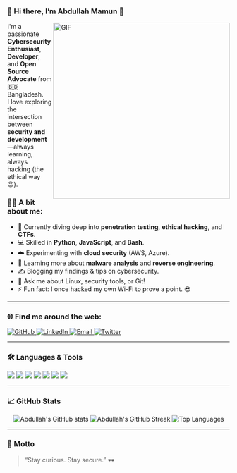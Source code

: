 
### 🧔 Hi there, I’m Abdullah Mamun 👋  

<img align="right" alt="GIF" src="https://media.giphy.com/media/qgQUggAC3Pfv687qPC/giphy.gif" width="400" />

I'm a passionate **Cybersecurity Enthusiast**, **Developer**, and **Open Source Advocate** from 🇧🇩 Bangladesh.  
I love exploring the intersection between **security and development**—always learning, always hacking (the ethical way 😉).

### 👨‍💻 A bit about me:

- 🔐 Currently diving deep into **penetration testing**, **ethical hacking**, and **CTFs**.
- 💻 Skilled in **Python**, **JavaScript**, and **Bash**.
- ☁️ Experimenting with **cloud security** (AWS, Azure).
- 🌱 Learning more about **malware analysis** and **reverse engineering**.
- ✍️ Blogging my findings & tips on cybersecurity.
- 💬 Ask me about Linux, security tools, or Git!
- ⚡ Fun fact: I once hacked my own Wi-Fi to prove a point. 😎

---

### 🌐 Find me around the web:

<p align="left">
  <a href="https://github.com/abdullahmamun-cyber" target="_blank">
    <img alt="GitHub" src="https://img.shields.io/badge/GitHub-181717?style=for-the-badge&logo=github&logoColor=white" />
  </a>
  <a href="https://www.linkedin.com/in/abdullahmamun-cyber" target="_blank">
    <img alt="LinkedIn" src="https://img.shields.io/badge/LinkedIn-0077B5?style=for-the-badge&logo=linkedin&logoColor=white" />
  </a>
  <a href="mailto:abdullahmamun.cyber@gmail.com" target="_blank">
    <img alt="Email" src="https://img.shields.io/badge/Email-D14836?style=for-the-badge&logo=gmail&logoColor=white" />
  </a>
  <a href="https://twitter.com/abdullahmcyber" target="_blank">
    <img alt="Twitter" src="https://img.shields.io/badge/Twitter-1DA1F2?style=for-the-badge&logo=twitter&logoColor=white" />
  </a>
</p>

---

### 🛠 Languages & Tools

<p>
  <img src="https://img.shields.io/badge/-Python-3776AB?style=for-the-badge&logo=python&logoColor=white"/>
  <img src="https://img.shields.io/badge/-JavaScript-F7DF1E?style=for-the-badge&logo=javascript&logoColor=black"/>
  <img src="https://img.shields.io/badge/-Linux-FCC624?style=for-the-badge&logo=linux&logoColor=black"/>
  <img src="https://img.shields.io/badge/-Bash-4EAA25?style=for-the-badge&logo=gnu-bash&logoColor=white"/>
  <img src="https://img.shields.io/badge/-Docker-2496ED?style=for-the-badge&logo=docker&logoColor=white"/>
  <img src="https://img.shields.io/badge/-Kali%20Linux-557C94?style=for-the-badge&logo=kalilinux&logoColor=white"/>
  <img src="https://img.shields.io/badge/-AWS-232F3E?style=for-the-badge&logo=amazon-aws&logoColor=white"/>
</p>

---

### 📈 GitHub Stats

<p align="center">
  <img src="https://github-readme-stats.vercel.app/api?username=abdullahmamun-cyber&show_icons=true&theme=radical" alt="Abdullah's GitHub stats" />
  <img src="https://github-readme-streak-stats.herokuapp.com/?user=abdullahmamun-cyber&theme=radical" alt="Abdullah's GitHub Streak" />
  <img src="https://github-readme-stats.vercel.app/api/top-langs/?username=abdullahmamun-cyber&layout=compact&theme=radical" alt="Top Languages" />
</p>

---

### 🎯 Motto

> “Stay curious. Stay secure.” 🕶️
